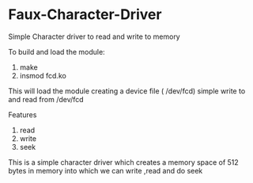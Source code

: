 # Faux-Character-Driver
Simple Character driver to read and write to memory

To build and load the module:
 1. make
 2. insmod fcd.ko
 
 This will load the module creating a device file ( /dev/fcd)
 simple write to and read from /dev/fcd
 
 
 Features
 
 1. read 
 2. write
 3. seek
 
This is a simple character driver which creates a memory space of 512 bytes in memory
into which we can write ,read and do seek
